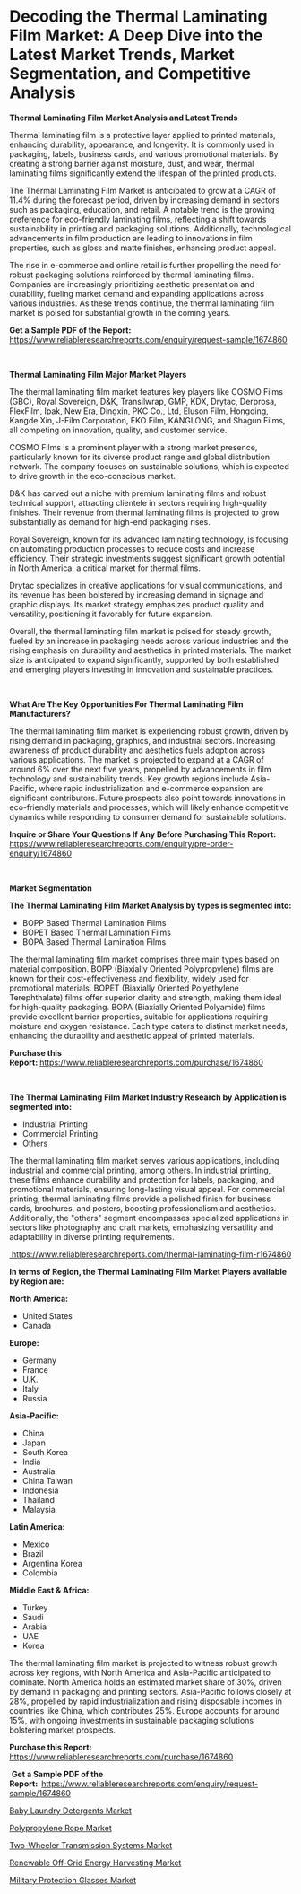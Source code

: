 <p><h1>Decoding the Thermal Laminating Film Market: A Deep Dive into the Latest Market Trends, Market Segmentation, and Competitive Analysis</h1></p><p><strong>Thermal Laminating Film Market Analysis and Latest Trends</strong></p>
<p><p>Thermal laminating film is a protective layer applied to printed materials, enhancing durability, appearance, and longevity. It is commonly used in packaging, labels, business cards, and various promotional materials. By creating a strong barrier against moisture, dust, and wear, thermal laminating films significantly extend the lifespan of the printed products.</p><p>The Thermal Laminating Film Market is anticipated to grow at a CAGR of 11.4% during the forecast period, driven by increasing demand in sectors such as packaging, education, and retail. A notable trend is the growing preference for eco-friendly laminating films, reflecting a shift towards sustainability in printing and packaging solutions. Additionally, technological advancements in film production are leading to innovations in film properties, such as gloss and matte finishes, enhancing product appeal.</p><p>The rise in e-commerce and online retail is further propelling the need for robust packaging solutions reinforced by thermal laminating films. Companies are increasingly prioritizing aesthetic presentation and durability, fueling market demand and expanding applications across various industries. As these trends continue, the thermal laminating film market is poised for substantial growth in the coming years.</p></p>
<p><strong>Get a Sample PDF of the Report:&nbsp;</strong> <a href="https://www.reliableresearchreports.com/enquiry/request-sample/1674860?utm_campaign=36&utm_medium=2&utm_source=Github&utm_content=ia&utm_term=13102024&utm_id=thermal-laminating-film">https://www.reliableresearchreports.com/enquiry/request-sample/1674860</a></p>
<p>&nbsp;</p>
<p><strong>Thermal Laminating Film Major Market Players</strong></p>
<p><p>The thermal laminating film market features key players like COSMO Films (GBC), Royal Sovereign, D&K, Transilwrap, GMP, KDX, Drytac, Derprosa, FlexFilm, Ipak, New Era, Dingxin, PKC Co., Ltd, Eluson Film, Hongqing, Kangde Xin, J-Film Corporation, EKO Film, KANGLONG, and Shagun Films, all competing on innovation, quality, and customer service.</p><p>COSMO Films is a prominent player with a strong market presence, particularly known for its diverse product range and global distribution network. The company focuses on sustainable solutions, which is expected to drive growth in the eco-conscious market.</p><p>D&K has carved out a niche with premium laminating films and robust technical support, attracting clientele in sectors requiring high-quality finishes. Their revenue from thermal laminating films is projected to grow substantially as demand for high-end packaging rises.</p><p>Royal Sovereign, known for its advanced laminating technology, is focusing on automating production processes to reduce costs and increase efficiency. Their strategic investments suggest significant growth potential in North America, a critical market for thermal films.</p><p>Drytac specializes in creative applications for visual communications, and its revenue has been bolstered by increasing demand in signage and graphic displays. Its market strategy emphasizes product quality and versatility, positioning it favorably for future expansion.</p><p>Overall, the thermal laminating film market is poised for steady growth, fueled by an increase in packaging needs across various industries and the rising emphasis on durability and aesthetics in printed materials. The market size is anticipated to expand significantly, supported by both established and emerging players investing in innovation and sustainable practices.</p></p>
<p>&nbsp;</p>
<p><strong>What Are The Key Opportunities For Thermal Laminating Film Manufacturers?</strong></p>
<p><p>The thermal laminating film market is experiencing robust growth, driven by rising demand in packaging, graphics, and industrial sectors. Increasing awareness of product durability and aesthetics fuels adoption across various applications. The market is projected to expand at a CAGR of around 6% over the next five years, propelled by advancements in film technology and sustainability trends. Key growth regions include Asia-Pacific, where rapid industrialization and e-commerce expansion are significant contributors. Future prospects also point towards innovations in eco-friendly materials and processes, which will likely enhance competitive dynamics while responding to consumer demand for sustainable solutions.</p></p>
<p><strong>Inquire or Share Your Questions If Any Before Purchasing This Report:</strong> <a href="https://www.reliableresearchreports.com/enquiry/pre-order-enquiry/1674860?utm_campaign=36&utm_medium=2&utm_source=Github&utm_content=ia&utm_term=13102024&utm_id=thermal-laminating-film">https://www.reliableresearchreports.com/enquiry/pre-order-enquiry/1674860</a></p>
<p>&nbsp;</p>
<p><strong>Market Segmentation</strong></p>
<p><strong>The Thermal Laminating Film Market Analysis by types is segmented into:</strong></p>
<p><ul><li>BOPP Based Thermal Lamination Films</li><li>BOPET Based Thermal Lamination Films</li><li>BOPA Based Thermal Lamination Films</li></ul></p>
<p><p>The thermal laminating film market comprises three main types based on material composition. BOPP (Biaxially Oriented Polypropylene) films are known for their cost-effectiveness and flexibility, widely used for promotional materials. BOPET (Biaxially Oriented Polyethylene Terephthalate) films offer superior clarity and strength, making them ideal for high-quality packaging. BOPA (Biaxially Oriented Polyamide) films provide excellent barrier properties, suitable for applications requiring moisture and oxygen resistance. Each type caters to distinct market needs, enhancing the durability and aesthetic appeal of printed materials.</p></p>
<p><strong>Purchase this Report:&nbsp;</strong><a href="https://www.reliableresearchreports.com/purchase/1674860?utm_campaign=36&utm_medium=2&utm_source=Github&utm_content=ia&utm_term=13102024&utm_id=thermal-laminating-film">https://www.reliableresearchreports.com/purchase/1674860</a></p>
<p>&nbsp;</p>
<p><strong>The Thermal Laminating Film Market Industry Research by Application is segmented into:</strong></p>
<p><ul><li>Industrial Printing</li><li>Commercial Printing</li><li>Others</li></ul></p>
<p><p>The thermal laminating film market serves various applications, including industrial and commercial printing, among others. In industrial printing, these films enhance durability and protection for labels, packaging, and promotional materials, ensuring long-lasting visual appeal. For commercial printing, thermal laminating films provide a polished finish for business cards, brochures, and posters, boosting professionalism and aesthetics. Additionally, the "others" segment encompasses specialized applications in sectors like photography and craft markets, emphasizing versatility and adaptability in diverse printing requirements.</p></p>
<p><a href="https://www.reliableresearchreports.com/thermal-laminating-film-r1674860?utm_campaign=36&utm_medium=2&utm_source=Github&utm_content=ia&utm_term=13102024&utm_id=thermal-laminating-film">&nbsp;https://www.reliableresearchreports.com/thermal-laminating-film-r1674860</a></p>
<p><strong>In terms of Region, the Thermal Laminating Film Market Players available by Region are:</strong></p>
<p>
    <p> <strong> North America: </strong>
        <ul>
            <li>United States</li>
            <li>Canada</li>
        </ul>
        </p> 
    <p> <strong> Europe: </strong>
        <ul>
            <li>Germany</li>
            <li>France</li>
            <li>U.K.</li>
            <li>Italy</li>
            <li>Russia</li>
        </ul>
        </p> 
    <p> <strong> Asia-Pacific: </strong>
        <ul>
            <li>China</li>
            <li>Japan</li>
            <li>South Korea</li>
            <li>India</li>
            <li>Australia</li>
            <li>China Taiwan</li>
            <li>Indonesia</li>
            <li>Thailand</li>
            <li>Malaysia</li>
        </ul>
        </p> 
    <p> <strong> Latin America: </strong>
        <ul>
            <li>Mexico</li>
            <li>Brazil</li>
            <li>Argentina Korea</li>
            <li>Colombia</li>
        </ul>
        </p> 
    <p> <strong> Middle East & Africa: </strong>
        <ul>
            <li>Turkey</li>
            <li>Saudi</li>
            <li>Arabia</li>
            <li>UAE</li>
            <li>Korea</li>
        </ul>
    </p>
    </p>
<p><p>The thermal laminating film market is projected to witness robust growth across key regions, with North America and Asia-Pacific anticipated to dominate. North America holds an estimated market share of 30%, driven by demand in packaging and printing sectors. Asia-Pacific follows closely at 28%, propelled by rapid industrialization and rising disposable incomes in countries like China, which contributes 25%. Europe accounts for around 15%, with ongoing investments in sustainable packaging solutions bolstering market prospects.</p></p>
<p><strong>Purchase this Report: </strong><a href="https://www.reliableresearchreports.com/purchase/1674860?utm_campaign=36&utm_medium=2&utm_source=Github&utm_content=ia&utm_term=13102024&utm_id=thermal-laminating-film">https://www.reliableresearchreports.com/purchase/1674860</a></p>
<p>&nbsp;<strong>Get a Sample PDF of the Report:&nbsp;&nbsp;</strong><a href="https://www.reliableresearchreports.com/enquiry/request-sample/1674860?utm_campaign=36&utm_medium=2&utm_source=Github&utm_content=ia&utm_term=13102024&utm_id=thermal-laminating-film">https://www.reliableresearchreports.com/enquiry/request-sample/1674860</a></p>
<p><strong></strong></p>
<p><p><a href="https://www.linkedin.com/pulse/global-baby-laundry-detergents-industry-research-report-7o4pc?utm_campaign=36&utm_medium=2&utm_source=Github&utm_content=ia&utm_term=13102024&utm_id=thermal-laminating-film">Baby Laundry Detergents Market</a></p><p><a href="https://github.com/leonidmsw5y/Market-Research-Report-List-1/blob/main/polypropylene-rope-market.md?utm_campaign=36&utm_medium=2&utm_source=Github&utm_content=ia&utm_term=13102024&utm_id=thermal-laminating-film">Polypropylene Rope Market</a></p><p><a href="https://www.linkedin.com/pulse/in-depth-two-wheeler-transmission-systems-market-review-gqjmc?utm_campaign=36&utm_medium=2&utm_source=Github&utm_content=ia&utm_term=13102024&utm_id=thermal-laminating-film">Two-Wheeler Transmission Systems Market</a></p><p><a href="https://github.com/AdeaKodra585/Market-Research-Report-List-1/blob/main/renewable-off-grid-energy-harvesting-market.md?utm_campaign=36&utm_medium=2&utm_source=Github&utm_content=ia&utm_term=13102024&utm_id=thermal-laminating-film">Renewable Off-Grid Energy Harvesting Market</a></p><p><a href="https://issuu.com/reportprime-2/docs/military-protection-glasses-market-_13e0d2cff5cbd4?utm_campaign=36&utm_medium=2&utm_source=Github&utm_content=ia&utm_term=13102024&utm_id=thermal-laminating-film">Military Protection Glasses Market</a></p></p>